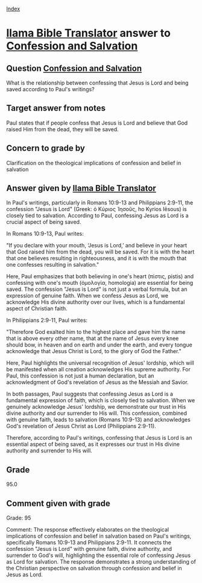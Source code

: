 
[Index](../../index.md)
# [llama Bible Translator](../../answering_models/llama_Bible_Translator.md) answer to [Confession and Salvation](../../questions/Confession_and_Salvation.md)

## Question [Confession and Salvation](../../questions/Confession_and_Salvation.md)
What is the relationship between confessing that Jesus is Lord and being saved according to Paul's writings?

## Target answer from notes
Paul states that if people confess that Jesus is Lord and believe that God raised Him from the dead, they will be saved.

## Concern to grade by
Clarification on the theological implications of confession and belief in salvation

## Answer given by [llama Bible Translator](../../answering_models/llama_Bible_Translator.md)
In Paul's writings, particularly in Romans 10:9-13 and Philippians 2:9-11, the confession "Jesus is Lord" (Greek: ὁ Κύριος Ἰησοῦς, ho Kyrios Iēsous) is closely tied to salvation. According to Paul, confessing Jesus as Lord is a crucial aspect of being saved.

In Romans 10:9-13, Paul writes:

"If you declare with your mouth, ‘Jesus is Lord,’ and believe in your heart that God raised him from the dead, you will be saved. For it is with the heart that one believes resulting in righteousness, and it is with the mouth that one confesses resulting in salvation."

Here, Paul emphasizes that both believing in one's heart (πίστις, pistis) and confessing with one's mouth (ὁμολογία, homologia) are essential for being saved. The confession "Jesus is Lord" is not just a verbal formula, but an expression of genuine faith. When we confess Jesus as Lord, we acknowledge His divine authority over our lives, which is a fundamental aspect of Christian faith.

In Philippians 2:9-11, Paul writes:

"Therefore God exalted him to the highest place and gave him the name that is above every other name, that at the name of Jesus every knee should bow, in heaven and on earth and under the earth, and every tongue acknowledge that Jesus Christ is Lord, to the glory of God the Father."

Here, Paul highlights the universal recognition of Jesus' lordship, which will be manifested when all creation acknowledges His supreme authority. For Paul, this confession is not just a human declaration, but an acknowledgment of God's revelation of Jesus as the Messiah and Savior.

In both passages, Paul suggests that confessing Jesus as Lord is a fundamental expression of faith, which is closely tied to salvation. When we genuinely acknowledge Jesus' lordship, we demonstrate our trust in His divine authority and our surrender to His will. This confession, combined with genuine faith, leads to salvation (Romans 10:9-13) and acknowledges God's revelation of Jesus Christ as Lord (Philippians 2:9-11).

Therefore, according to Paul's writings, confessing that Jesus is Lord is an essential aspect of being saved, as it expresses our trust in His divine authority and surrender to His will.

## Grade
95.0

## Comment given with grade
Grade: 95

Comment: The response effectively elaborates on the theological implications of confession and belief in salvation based on Paul's writings, specifically Romans 10:9-13 and Philippians 2:9-11. It connects the confession "Jesus is Lord" with genuine faith, divine authority, and surrender to God's will, highlighting the essential role of confessing Jesus as Lord for salvation. The response demonstrates a strong understanding of the Christian perspective on salvation through confession and belief in Jesus as Lord.
